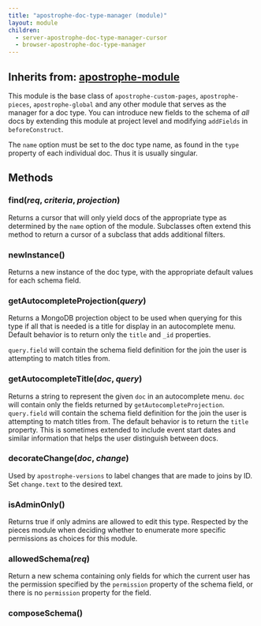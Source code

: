 ```yaml
---
title: "apostrophe-doc-type-manager (module)"
layout: module
children:
  - server-apostrophe-doc-type-manager-cursor
  - browser-apostrophe-doc-type-manager
---
```

## Inherits from: [apostrophe-module](../apostrophe-module/index.html)
This module is the base class of `apostrophe-custom-pages`, `apostrophe-pieces`,
`apostrophe-global` and any other module that serves as the manager for a
doc type. You can introduce new fields to the schema of *all* docs by
extending this module at project level and modifying `addFields` in
`beforeConstruct`.

The `name` option must be set to the doc type name, as found in the `type`
property of each individual doc. Thus it is usually singular.


## Methods
### find(*req*, *criteria*, *projection*)
Returns a cursor that will only yield docs of the appropriate type
as determined by the `name` option of the module. Subclasses often
extend this method to return a cursor of a subclass that adds
additional filters.
### newInstance()
Returns a new instance of the doc type, with the appropriate default
values for each schema field.
### getAutocompleteProjection(*query*)
Returns a MongoDB projection object to be used when querying
for this type if all that is needed is a title for display
in an autocomplete menu. Default behavior is to
return only the `title` and `_id` properties.

`query.field` will contain the schema field definition for
the join the user is attempting to match titles from.
### getAutocompleteTitle(*doc*, *query*)
Returns a string to represent the given `doc` in an
autocomplete menu. `doc` will contain only the fields returned
by `getAutocompleteProjection`. `query.field` will contain
the schema field definition for the join the user is attempting
to match titles from. The default behavior is to return
the `title` property. This is sometimes extended to include
event start dates and similar information that helps the
user distinguish between docs.
### decorateChange(*doc*, *change*)
Used by `apostrophe-versions` to label changes that
are made to joins by ID. Set `change.text` to the
desired text.
### isAdminOnly()
Returns true if only admins are allowed to edit this type.
Respected by the pieces module when deciding whether to
enumerate more specific permissions as choices for this
module.
### allowedSchema(*req*)
Return a new schema containing only fields for which the
current user has the permission specified by the `permission`
property of the schema field, or there is no `permission` property for the field.
### composeSchema()

